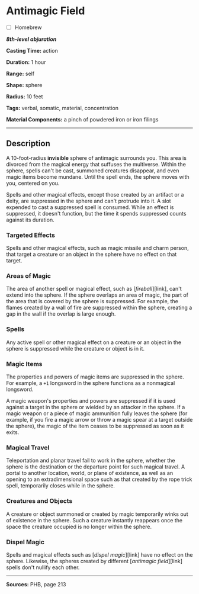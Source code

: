 # Antimagic Field

- [ ] Homebrew

***8th-level abjuration***

**Casting Time:** action

**Duration:** 1 hour

**Range:** self

**Shape:** sphere

**Radius:** 10 feet

**Tags:** verbal, somatic, material, concentration

**Material Components:** a pinch of powdered iron or iron filings

---

## Description
A 10-foot-radius **invisible** sphere of antimagic surrounds you.
This area is divorced from the magical energy that suffuses the multiverse.
Within the sphere, spells can't be cast, summoned creatures disappear, and even magic items become mundane.
Until the spell ends, the sphere moves with you, centered on you.

Spells and other magical effects, except those created by an artifact or a deity, are suppressed in the sphere and can't protrude into it.
A slot expended to cast a suppressed spell is consumed.
While an effect is suppressed, it doesn't function, but the time it spends suppressed counts against its duration.

### Targeted Effects
Spells and other magical effects, such as magic missile and charm person, that target a creature or an object in the sphere have no effect on that target.

### Areas of Magic
The area of another spell or magical effect, such as [*fireball*][link], can't extend into the sphere.
If the sphere overlaps an area of magic, the part of the area that is covered by the sphere is suppressed.
For example, the flames created by a wall of fire are suppressed within the sphere, creating a gap in the wall if the overlap is large enough.

### Spells
Any active spell or other magical effect on a creature or an object in the sphere is suppressed while the creature or object is in it.

### Magic Items
The properties and powers of magic items are suppressed in the sphere.
For example, a `+1` longsword in the sphere functions as a nonmagical longsword.

A magic weapon's properties and powers are suppressed if it is used against a target in the sphere or wielded by an attacker in the sphere.
If a magic weapon or a piece of magic ammunition fully leaves the sphere (for example, if you fire a magic arrow or throw a magic spear at a target outside the sphere), the magic of the item ceases to be suppressed as soon as it exits.

### Magical Travel
Teleportation and planar travel fail to work in the sphere, whether the sphere is the destination or the departure point for such magical travel.
A portal to another location, world, or plane of existence, as well as an opening to an extradimensional space such as that created by the rope trick spell, temporarily closes while in the sphere.

### Creatures and Objects
A creature or object summoned or created by magic temporarily winks out of existence in the sphere.
Such a creature instantly reappears once the space the creature occupied is no longer within the sphere.

### Dispel Magic
Spells and magical effects such as [*dispel magic*][link] have no effect on the sphere.
Likewise, the spheres created by different [*antimagic field*][link] spells don't nullify each other.

---

**Sources:** PHB, page 213
